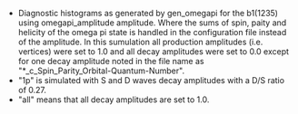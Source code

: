 - Diagnostic histograms as generated by gen_omegapi for the b1(1235) using omegapi_amplitude amplitude. Where the sums of spin, paity and helicity of the omega pi state is handled in the configuration file instead of the amplitude. In this sumulation all production amplitudes (i.e. vertices) were set to 1.0 and all decay amplitudes were set to 0.0 except for one decay amplitude noted in the file name as "*_c_Spin_Parity_Orbital-Quantum-Number".
- "1p" is simulated with S and D waves decay amplitudes with a D/S ratio of 0.27.
- "all" means that all decay amplitudes are set to 1.0.
